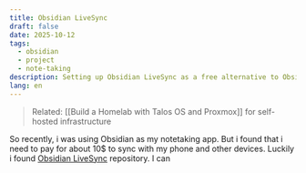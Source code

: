 ```yaml
---
title: Obsidian LiveSync
draft: false
date: 2025-10-12
tags:
  - obsidian
  - project
  - note-taking
description: Setting up Obsidian LiveSync as a free alternative to Obsidian Sync
lang: en
---
```


> Related: [[Build a Homelab with Talos OS and Proxmox]] for self-hosted infrastructure

So recently, i was using Obsidian as my notetaking app. But i found that i need to pay for about 10$ to sync with my phone and other devices. Luckily i found [Obsidian LiveSync](https://github.com/vrtmrz/obsidian-livesync) repository. I can 
